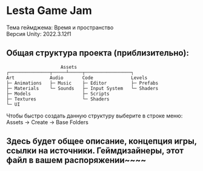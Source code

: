 # Lesta Game Jam

Тема геймджема: Время и пространство<br>
Версия Unity: 2022.3.12f1

## Общая структура проекта (приблизительно):

```
                    Assets
┌───────────────┬─────┴─────┬─────────────────┐
Art             Audio       Code              Levels
├─ Animations   ├─ Music    ├─ Editor         ├─ Prefabs
├─ Materials    └─ Sounds   ├─ Input System   └─ Shaders
├─ Models                   ├─ Scripts
├─ Textures                 └─ Shaders
└─ UI
```

Чтобы быстро создать данную структуру выберите в строке меню: <br> Assets → Create → Base Folders

## Здесь будет общее описание, концепция игры, ссылки на источники. Геймдизайнеры, этот файл в вашем распоряжении~~~~